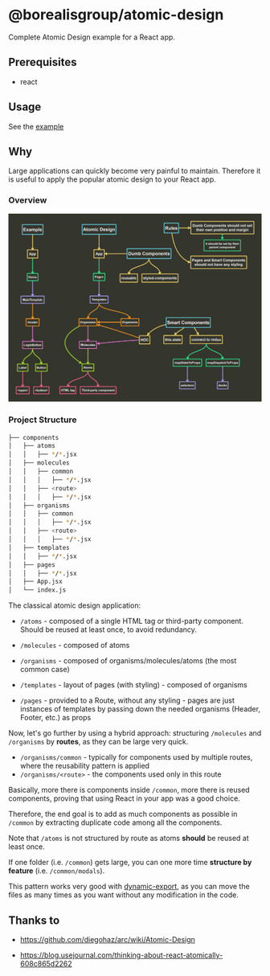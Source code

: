 # @borealisgroup/atomic-design

Complete Atomic Design example for a React app.

## Prerequisites

- react

## Usage

See the [example](example)

## Why

Large applications can quickly become very painful to maintain. Therefore it is useful to apply the popular atomic design to your React app.

### Overview
![images](docs/images/Atomic&#32;Design.png)

### Project Structure

```bash
├── components
│   ├── atoms
│   │   ├── */*.jsx
│   ├── molecules
│   │   ├── common
│   │   │   ├── */*.jsx
│   │   ├── <route>
│   │   │   ├── */*.jsx
│   ├── organisms
│   │   ├── common
│   │   │   ├── */*.jsx
│   │   ├── <route>
│   │   │   ├── */*.jsx
│   ├── templates
│   │   ├── */*.jsx
│   ├── pages
│   │   ├── */*.jsx
│   ├── App.jsx
│   └── index.js
```

The classical atomic design application:

- `/atoms` -  composed of a single HTML tag or third-party component. Should be reused at least once, to avoid redundancy.

- `/molecules` - composed of atoms

- `/organisms` - composed of organisms/molecules/atoms (the most common case)

- `/templates` - layout of pages (with styling) - composed of organisms

- `/pages` - provided to a Route, without any styling - pages are just instances of templates by passing down the needed organisms (Header, Footer, etc.) as props

Now, let's go further by using a hybrid approach: structuring `/molecules` and `/organisms` by **routes**, as they can be large very quick.

- `/organisms/common` - typically for components used by multiple routes, where the reusability pattern is applied
- `/organisms/<route>` - the components used only in this route

Basically, more there is components inside `/common`, more there is reused components, proving that using React in your app was a good choice.

Therefore, the end goal is to add as much components as possible in `/common‌` by extracting duplicate code among all the components. 

Note that `/atoms` is not structured by route as atoms **should** be reused at least once. 

If one folder (i.e. `/common`) gets large, you can one more time **structure by feature** (i.e. `/common/modals`).

This pattern works very good with [dynamic-export](https://github.com/borealisgroup/borealis-js/tree/master/packages/dynamic-export), as you can move the files as many times as you want without any modification in the code. 

## Thanks to

- https://github.com/diegohaz/arc/wiki/Atomic-Design

- https://blog.usejournal.com/thinking-about-react-atomically-608c865d2262